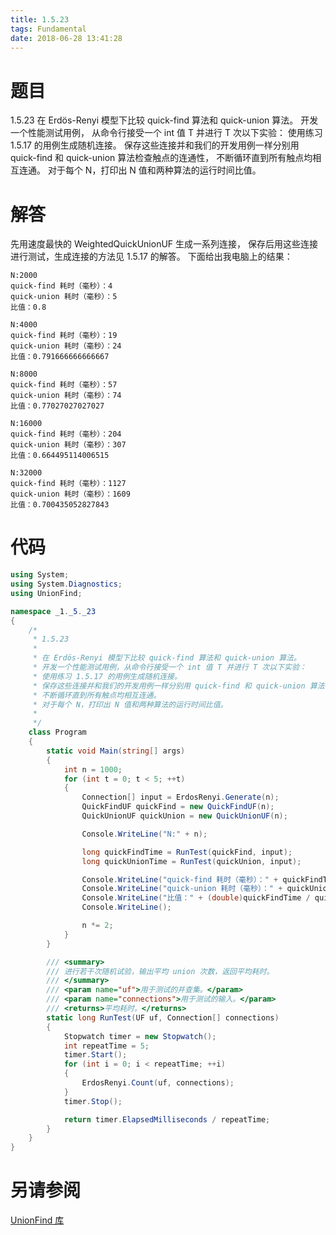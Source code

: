 ```yaml
---
title: 1.5.23
tags: Fundamental
date: 2018-06-28 13:41:28
---
```


# 题目

1.5.23
在 Erdös-Renyi 模型下比较 quick-find 算法和 quick-union 算法。 
开发一个性能测试用例，
从命令行接受一个 int 值 T 并进行 T 次以下实验：
使用练习 1.5.17 的用例生成随机连接。 
保存这些连接并和我们的开发用例一样分别用 quick-find 和 quick-union 算法检查触点的连通性，
不断循环直到所有触点均相互连通。 
对于每个 N，打印出 N 值和两种算法的运行时间比值。

# 解答

先用速度最快的 WeightedQuickUnionUF 生成一系列连接，
保存后用这些连接进行测试，生成连接的方法见 1.5.17 的解答。
下面给出我电脑上的结果：

```
N:2000
quick-find 耗时（毫秒）：4
quick-union 耗时（毫秒）：5
比值：0.8

N:4000
quick-find 耗时（毫秒）：19
quick-union 耗时（毫秒）：24
比值：0.791666666666667

N:8000
quick-find 耗时（毫秒）：57
quick-union 耗时（毫秒）：74
比值：0.77027027027027

N:16000
quick-find 耗时（毫秒）：204
quick-union 耗时（毫秒）：307
比值：0.664495114006515

N:32000
quick-find 耗时（毫秒）：1127
quick-union 耗时（毫秒）：1609
比值：0.700435052827843
```



# 代码

```csharp
using System;
using System.Diagnostics;
using UnionFind;

namespace _1._5._23
{
    /*
     * 1.5.23
     * 
     * 在 Erdös-Renyi 模型下比较 quick-find 算法和 quick-union 算法。
     * 开发一个性能测试用例，从命令行接受一个 int 值 T 并进行 T 次以下实验：
     * 使用练习 1.5.17 的用例生成随机连接。
     * 保存这些连接并和我们的开发用例一样分别用 quick-find 和 quick-union 算法检查触点的连通性，
     * 不断循环直到所有触点均相互连通。
     * 对于每个 N，打印出 N 值和两种算法的运行时间比值。
     * 
     */
    class Program
    {
        static void Main(string[] args)
        {
            int n = 1000;
            for (int t = 0; t < 5; ++t)
            {
                Connection[] input = ErdosRenyi.Generate(n);
                QuickFindUF quickFind = new QuickFindUF(n);
                QuickUnionUF quickUnion = new QuickUnionUF(n);

                Console.WriteLine("N:" + n);

                long quickFindTime = RunTest(quickFind, input);
                long quickUnionTime = RunTest(quickUnion, input);

                Console.WriteLine("quick-find 耗时（毫秒）：" + quickFindTime);
                Console.WriteLine("quick-union 耗时（毫秒）：" + quickUnionTime);
                Console.WriteLine("比值：" + (double)quickFindTime / quickUnionTime);
                Console.WriteLine();

                n *= 2;
            }
        }

        /// <summary>
        /// 进行若干次随机试验，输出平均 union 次数，返回平均耗时。
        /// </summary>
        /// <param name="uf">用于测试的并查集。</param>
        /// <param name="connections">用于测试的输入。</param>
        /// <returns>平均耗时。</returns>
        static long RunTest(UF uf, Connection[] connections)
        {
            Stopwatch timer = new Stopwatch();
            int repeatTime = 5;
            timer.Start();
            for (int i = 0; i < repeatTime; ++i)
            {
                ErdosRenyi.Count(uf, connections);
            }
            timer.Stop();

            return timer.ElapsedMilliseconds / repeatTime;
        }
    }
}
```

# 另请参阅

[UnionFind 库](https://github.com/ikesnowy/Algorithms-4th-Edition-in-Csharp/tree/master/1%20Fundamental/1.5/UnionFind)